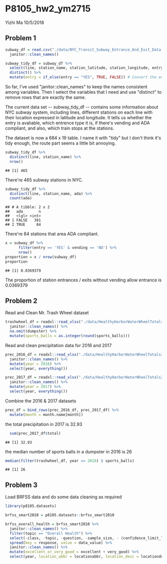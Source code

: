 P8105\_hw2\_ym2715
================
Yizhi Ma
10/5/2018

Problem 1
---------

``` r
subway_df = read.csv("./data/NYC_Transit_Subway_Entrance_And_Exit_Data.csv") %>% 
  janitor::clean_names()

subway_tidy_df = subway_df %>% 
  select(line, station_name, station_latitude, station_longitude, entry, vending, entrance_type, ada, route1, route2, route3, route4, route5, route6, route7, route8, route9, route10, route11) %>% 
  distinct() %>% 
  mutate(entry = if_else(entry == "YES", TRUE, FALSE)) # Convert the entry variable from character to a logical variable
```

So far, I've used "janitor::clean\_names" to keep the names consistent among variables. Then I select the variables that I need and use "distinct" to remove rows that are exactly the same.

The current data set -- subway\_tidy\_df -- contains some information about NYC subway system, including lines, different stations on each line with their location expressed in latitude and longitude. It tells us whether the entry is avaliable, which entrence type it is, if there's vending and ADA compliant, and also, which train stops at the stations.

The dataset is now a 684 x 19 table. I name it with "tidy" but I don't think it's tidy enough, the route part seems a little bit annoying.

``` r
subway_tidy_df %>% 
  distinct(line, station_name) %>% 
  nrow()
```

    ## [1] 465

There're 465 subway stations in NYC.

``` r
subway_tidy_df %>% 
  distinct(line, station_name, ada) %>% 
  count(ada)
```

    ## # A tibble: 2 x 2
    ##   ada       n
    ##   <lgl> <int>
    ## 1 FALSE   381
    ## 2 TRUE     84

There're 84 stations that area ADA compliant.

``` r
x = subway_df %>% 
      filter(entry == 'YES' & vending == 'NO') %>% 
      nrow()
proportion = x / nrow(subway_df)
proportion
```

    ## [1] 0.0369379

The proportion of station entrances / exits without vending allow entrance is 0.0369379

Problem 2
---------

Read and Clean Mr. Trash Wheel dataset

``` r
trashwheel_df = readxl::read_xlsx("./data/HealthyHarborWaterWheelTotals2018-7-28.xlsx", sheet = "Mr. Trash Wheel", range = cell_cols("A:N")) %>% 
  janitor::clean_names() %>% 
  na.omit(dumpster) %>%
  mutate(sports_balls = as.integer(round(sports_balls)))
```

Read and clean precipitation data for 2016 and 2017

``` r
prec_2016_df = readxl::read_xlsx("./data/HealthyHarborWaterWheelTotals2018-7-28.xlsx", sheet = "2016 Precipitation", range = "A2:B14") %>% 
  janitor::clean_names() %>% 
  mutate(year = 2016) %>% 
  select(year, everything())

prec_2017_df = readxl::read_xlsx("./data/HealthyHarborWaterWheelTotals2018-7-28.xlsx", sheet = "2017 Precipitation", range = "A2:B14") %>% 
  janitor::clean_names() %>% 
  mutate(year = 2017) %>% 
  select(year, everything())
```

Combine the 2016 & 2017 datasets

``` r
prec_df = bind_rows(prec_2016_df, prec_2017_df) %>% 
  mutate(month = month.name[month])
```

the total precipitation in 2017 is 32.93

``` r
  sum(prec_2017_df$total)
```

    ## [1] 32.93

the median number of sports balls in a dumpster in 2016 is 26

``` r
median(filter(trashwheel_df, year == 2016) $ sports_balls)
```

    ## [1] 26

Problem 3
---------

Load BRFSS data and do some data cleaning as required

``` r
library(p8105.datasets)

brfss_smart2010 = p8105.datasets::brfss_smart2010

brfss_overall_health = brfss_smart2010 %>% 
  janitor::clean_names() %>% 
  filter(topic == "Overall Health") %>% 
  select(-class, -topic, -question, -sample_size, - (confidence_limit_low:geo_location)) %>% 
  spread(key = response, value = data_value) %>% 
  janitor::clean_names() %>% 
  mutate(excellent_or_very_good = excellent + very_good) %>% 
  select(year, location_abbr = locationabbr, location_desc = locationdesc, excellent_or_very_good, excellent, very_good, good, fair, poor)
```

